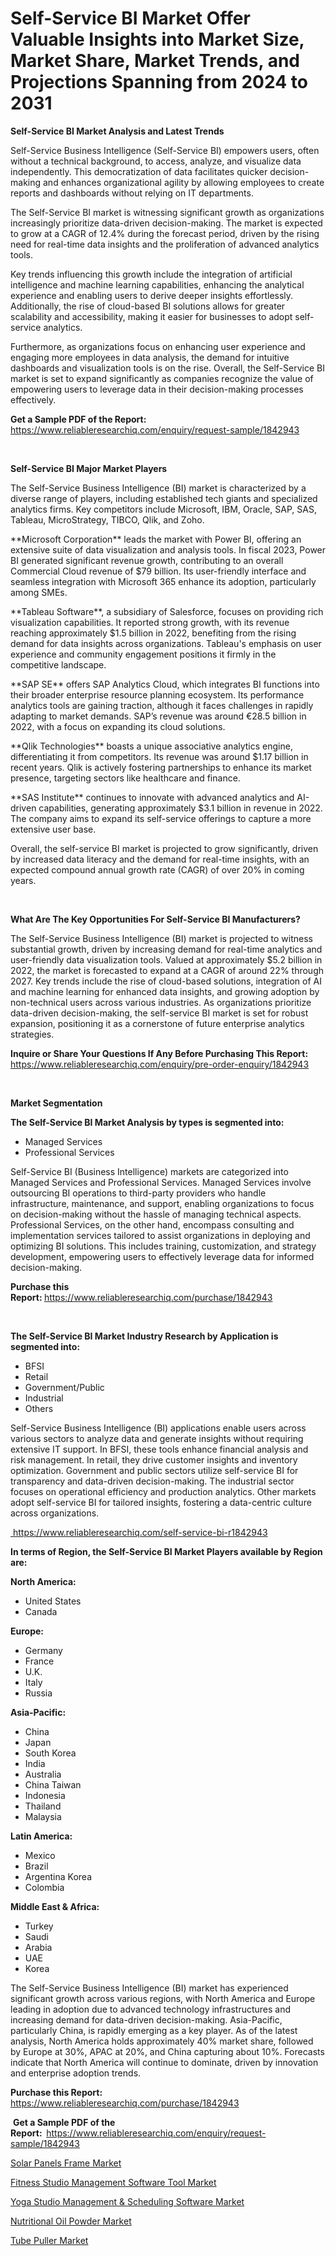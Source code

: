 <p><h1>Self-Service BI Market Offer Valuable Insights into Market Size, Market Share, Market Trends, and Projections Spanning from 2024 to 2031</h1></p><p><strong>Self-Service BI Market Analysis and Latest Trends</strong></p>
<p><p>Self-Service Business Intelligence (Self-Service BI) empowers users, often without a technical background, to access, analyze, and visualize data independently. This democratization of data facilitates quicker decision-making and enhances organizational agility by allowing employees to create reports and dashboards without relying on IT departments.</p><p>The Self-Service BI market is witnessing significant growth as organizations increasingly prioritize data-driven decision-making. The market is expected to grow at a CAGR of 12.4% during the forecast period, driven by the rising need for real-time data insights and the proliferation of advanced analytics tools. </p><p>Key trends influencing this growth include the integration of artificial intelligence and machine learning capabilities, enhancing the analytical experience and enabling users to derive deeper insights effortlessly. Additionally, the rise of cloud-based BI solutions allows for greater scalability and accessibility, making it easier for businesses to adopt self-service analytics. </p><p>Furthermore, as organizations focus on enhancing user experience and engaging more employees in data analysis, the demand for intuitive dashboards and visualization tools is on the rise. Overall, the Self-Service BI market is set to expand significantly as companies recognize the value of empowering users to leverage data in their decision-making processes effectively.</p></p>
<p><strong>Get a Sample PDF of the Report:&nbsp;</strong> <a href="https://www.reliableresearchiq.com/enquiry/request-sample/1842943?utm_campaign=123&utm_medium=2&utm_source=Github&utm_content=ia&utm_term=17102024&utm_id=self-service-bi">https://www.reliableresearchiq.com/enquiry/request-sample/1842943</a></p>
<p>&nbsp;</p>
<p><strong>Self-Service BI Major Market Players</strong></p>
<p><p>The Self-Service Business Intelligence (BI) market is characterized by a diverse range of players, including established tech giants and specialized analytics firms. Key competitors include Microsoft, IBM, Oracle, SAP, SAS, Tableau, MicroStrategy, TIBCO, Qlik, and Zoho.</p><p>**Microsoft Corporation** leads the market with Power BI, offering an extensive suite of data visualization and analysis tools. In fiscal 2023, Power BI generated significant revenue growth, contributing to an overall Commercial Cloud revenue of $79 billion. Its user-friendly interface and seamless integration with Microsoft 365 enhance its adoption, particularly among SMEs.</p><p>**Tableau Software**, a subsidiary of Salesforce, focuses on providing rich visualization capabilities. It reported strong growth, with its revenue reaching approximately $1.5 billion in 2022, benefiting from the rising demand for data insights across organizations. Tableau's emphasis on user experience and community engagement positions it firmly in the competitive landscape.</p><p>**SAP SE** offers SAP Analytics Cloud, which integrates BI functions into their broader enterprise resource planning ecosystem. Its performance analytics tools are gaining traction, although it faces challenges in rapidly adapting to market demands. SAP’s revenue was around €28.5 billion in 2022, with a focus on expanding its cloud solutions.</p><p>**Qlik Technologies** boasts a unique associative analytics engine, differentiating it from competitors. Its revenue was around $1.17 billion in recent years. Qlik is actively fostering partnerships to enhance its market presence, targeting sectors like healthcare and finance.</p><p>**SAS Institute** continues to innovate with advanced analytics and AI-driven capabilities, generating approximately $3.1 billion in revenue in 2022. The company aims to expand its self-service offerings to capture a more extensive user base.</p><p>Overall, the self-service BI market is projected to grow significantly, driven by increased data literacy and the demand for real-time insights, with an expected compound annual growth rate (CAGR) of over 20% in coming years.</p></p>
<p>&nbsp;</p>
<p><strong>What Are The Key Opportunities For Self-Service BI Manufacturers?</strong></p>
<p><p>The Self-Service Business Intelligence (BI) market is projected to witness substantial growth, driven by increasing demand for real-time analytics and user-friendly data visualization tools. Valued at approximately $5.2 billion in 2022, the market is forecasted to expand at a CAGR of around 22% through 2027. Key trends include the rise of cloud-based solutions, integration of AI and machine learning for enhanced data insights, and growing adoption by non-technical users across various industries. As organizations prioritize data-driven decision-making, the self-service BI market is set for robust expansion, positioning it as a cornerstone of future enterprise analytics strategies.</p></p>
<p><strong>Inquire or Share Your Questions If Any Before Purchasing This Report:</strong> <a href="https://www.reliableresearchiq.com/enquiry/pre-order-enquiry/1842943?utm_campaign=123&utm_medium=2&utm_source=Github&utm_content=ia&utm_term=17102024&utm_id=self-service-bi">https://www.reliableresearchiq.com/enquiry/pre-order-enquiry/1842943</a></p>
<p>&nbsp;</p>
<p><strong>Market Segmentation</strong></p>
<p><strong>The Self-Service BI Market Analysis by types is segmented into:</strong></p>
<p><ul><li>Managed Services</li><li>Professional Services</li></ul></p>
<p><p>Self-Service BI (Business Intelligence) markets are categorized into Managed Services and Professional Services. Managed Services involve outsourcing BI operations to third-party providers who handle infrastructure, maintenance, and support, enabling organizations to focus on decision-making without the hassle of managing technical aspects. Professional Services, on the other hand, encompass consulting and implementation services tailored to assist organizations in deploying and optimizing BI solutions. This includes training, customization, and strategy development, empowering users to effectively leverage data for informed decision-making.</p></p>
<p><strong>Purchase this Report:&nbsp;</strong><a href="https://www.reliableresearchiq.com/purchase/1842943?utm_campaign=123&utm_medium=2&utm_source=Github&utm_content=ia&utm_term=17102024&utm_id=self-service-bi">https://www.reliableresearchiq.com/purchase/1842943</a></p>
<p>&nbsp;</p>
<p><strong>The Self-Service BI Market Industry Research by Application is segmented into:</strong></p>
<p><ul><li>BFSI</li><li>Retail</li><li>Government/Public</li><li>Industrial</li><li>Others</li></ul></p>
<p><p>Self-Service Business Intelligence (BI) applications enable users across various sectors to analyze data and generate insights without requiring extensive IT support. In BFSI, these tools enhance financial analysis and risk management. In retail, they drive customer insights and inventory optimization. Government and public sectors utilize self-service BI for transparency and data-driven decision-making. The industrial sector focuses on operational efficiency and production analytics. Other markets adopt self-service BI for tailored insights, fostering a data-centric culture across organizations.</p></p>
<p><a href="https://www.reliableresearchiq.com/self-service-bi-r1842943?utm_campaign=123&utm_medium=2&utm_source=Github&utm_content=ia&utm_term=17102024&utm_id=self-service-bi">&nbsp;https://www.reliableresearchiq.com/self-service-bi-r1842943</a></p>
<p><strong>In terms of Region, the Self-Service BI Market Players available by Region are:</strong></p>
<p>
    <p> <strong> North America: </strong>
        <ul>
            <li>United States</li>
            <li>Canada</li>
        </ul>
        </p> 
    <p> <strong> Europe: </strong>
        <ul>
            <li>Germany</li>
            <li>France</li>
            <li>U.K.</li>
            <li>Italy</li>
            <li>Russia</li>
        </ul>
        </p> 
    <p> <strong> Asia-Pacific: </strong>
        <ul>
            <li>China</li>
            <li>Japan</li>
            <li>South Korea</li>
            <li>India</li>
            <li>Australia</li>
            <li>China Taiwan</li>
            <li>Indonesia</li>
            <li>Thailand</li>
            <li>Malaysia</li>
        </ul>
        </p> 
    <p> <strong> Latin America: </strong>
        <ul>
            <li>Mexico</li>
            <li>Brazil</li>
            <li>Argentina Korea</li>
            <li>Colombia</li>
        </ul>
        </p> 
    <p> <strong> Middle East & Africa: </strong>
        <ul>
            <li>Turkey</li>
            <li>Saudi</li>
            <li>Arabia</li>
            <li>UAE</li>
            <li>Korea</li>
        </ul>
    </p>
    </p>
<p><p>The Self-Service Business Intelligence (BI) market has experienced significant growth across various regions, with North America and Europe leading in adoption due to advanced technology infrastructures and increasing demand for data-driven decision-making. Asia-Pacific, particularly China, is rapidly emerging as a key player. As of the latest analysis, North America holds approximately 40% market share, followed by Europe at 30%, APAC at 20%, and China capturing about 10%. Forecasts indicate that North America will continue to dominate, driven by innovation and enterprise adoption trends.</p></p>
<p><strong>Purchase this Report: </strong><a href="https://www.reliableresearchiq.com/purchase/1842943?utm_campaign=123&utm_medium=2&utm_source=Github&utm_content=ia&utm_term=17102024&utm_id=self-service-bi">https://www.reliableresearchiq.com/purchase/1842943</a></p>
<p>&nbsp;<strong>Get a Sample PDF of the Report:&nbsp;&nbsp;</strong><a href="https://www.reliableresearchiq.com/enquiry/request-sample/1842943?utm_campaign=123&utm_medium=2&utm_source=Github&utm_content=ia&utm_term=17102024&utm_id=self-service-bi">https://www.reliableresearchiq.com/enquiry/request-sample/1842943</a></p>
<p><strong></strong></p>
<p><p><a href="https://issuu.com/reportprime-2/docs/solar-panels-frame-market-size-2030_f82db63c0f933f?utm_campaign=123&utm_medium=2&utm_source=Github&utm_content=ia&utm_term=17102024&utm_id=self-service-bi">Solar Panels Frame Market</a></p><p><a href="https://github.com/daltondngelvin/Market-Research-Report-List-1/blob/main/fitness-studio-management-software-tool-market.md?utm_campaign=123&utm_medium=2&utm_source=Github&utm_content=ia&utm_term=17102024&utm_id=self-service-bi">Fitness Studio Management Software Tool Market</a></p><p><a href="https://github.com/hegwervaemeruk/Market-Research-Report-List-1/blob/main/yoga-studio-management-scheduling-software-market.md?utm_campaign=123&utm_medium=2&utm_source=Github&utm_content=ia&utm_term=17102024&utm_id=self-service-bi">Yoga Studio Management & Scheduling Software Market</a></p><p><a href="https://www.linkedin.com/pulse/nutritional-oil-powder-market-revolution-2024-2031-trends-iy9de?utm_campaign=123&utm_medium=2&utm_source=Github&utm_content=ia&utm_term=17102024&utm_id=self-service-bi">Nutritional Oil Powder Market</a></p><p><a href="https://issuu.com/reportprime-2/docs/tube-puller-market-size-2030.pptx_e97d442177f00d?utm_campaign=123&utm_medium=2&utm_source=Github&utm_content=ia&utm_term=17102024&utm_id=self-service-bi">Tube Puller Market</a></p></p>